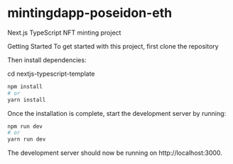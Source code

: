 # mintingdapp-poseidon-eth

<!-- ![image](https://user-images.githubusercontent.com/29924624/224155523-5c5cf6d0-e596-483b-b420-fdecc289a3f4.png) -->

Next.js TypeScript NFT minting project

Getting Started
To get started with this project, first clone the repository

Then install dependencies:

cd nextjs-typescript-template    

```bash
npm install
# or
yarn install
```
 
Once the installation is complete, start the development server by running:

```bash
npm run dev
# or
yarn run dev
```

The development server should now be running on http://localhost:3000.

